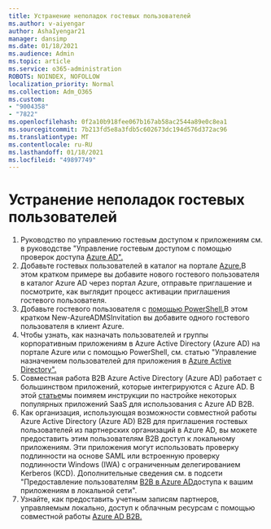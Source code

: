 ```yaml
---
title: Устранение неполадок гостевых пользователей
ms.author: v-aiyengar
author: AshaIyengar21
manager: dansimp
ms.date: 01/18/2021
ms.audience: Admin
ms.topic: article
ms.service: o365-administration
ROBOTS: NOINDEX, NOFOLLOW
localization_priority: Normal
ms.collection: Adm_O365
ms.custom:
- "9004358"
- "7822"
ms.openlocfilehash: 0f2a10b918fee067b167ab58ac2544a89e0c8ea1
ms.sourcegitcommit: 7b213fd5e8a3fdb5c602673dc194d576d372ac96
ms.translationtype: MT
ms.contentlocale: ru-RU
ms.lasthandoff: 01/18/2021
ms.locfileid: "49897749"
---
```

# <a name="troubleshoot-guest-user-issues"></a>Устранение неполадок гостевых пользователей

1. Руководство по управлению гостевым доступом к приложениям см. в руководстве "Управление гостевым доступом с помощью проверок доступа [Azure AD".](https://docs.microsoft.com/azure/active-directory/governance/manage-guest-access-with-access-reviews)
1. Добавьте гостевых пользователей в каталог на портале [Azure.](https://docs.microsoft.com/azure/active-directory/external-identities/b2b-quickstart-add-guest-users-portal)В этом кратком примере вы добавите нового гостевого пользователя в каталог Azure AD через портал Azure, отправьте приглашение и посмотрите, как выглядит процесс активации приглашения гостевого пользователя.
1. Добавьте гостевого пользователя с [помощью PowerShell.](https://docs.microsoft.com/azure/active-directory/external-identities/b2b-quickstart-invite-powershell)В этом кратком New-AzureADMSInvitation вы добавите одного гостевого пользователя в клиент Azure.
1. Чтобы узнать, как назначать пользователей и группы корпоративным приложениям в Azure Active Directory (Azure AD) на портале Azure или с помощью PowerShell, см. статью "Управление назначением пользователей для приложения в [Azure Active Directory".](https://docs.microsoft.com/azure/active-directory/manage-apps/assign-user-or-group-access-portal) 
1. Совместная работа B2B Azure Active Directory (Azure AD) работает с большинством приложений, которые интегрируются с Azure AD. В этой [статье](https://docs.microsoft.com/azure/active-directory/external-identities/configure-saas-apps)мы поимяем инструкции по настройке некоторых популярных приложений SaaS для использования с Azure AD B2B.
1. Как организация, использующая возможности совместной работы Azure Active Directory (Azure AD) B2B для приглашения гостевых пользователей из партнерских организаций в Azure AD, вы можете предоставить этим пользователям B2B доступ к локальному приложениям. Эти приложения могут использовать проверку подлинности на основе SAML или встроенную проверку подлинности Windows (IWA) с ограниченным делегированием Kerberos (KCD). Дополнительные сведения см. в подсети "Предоставление пользователям [B2B в Azure AD](https://docs.microsoft.com/azure/active-directory/external-identities/hybrid-cloud-to-on-premises)доступа к вашим приложениям в локальной сети".
1. Узнайте, как предоставить учетным записям партнеров, управляемым локально, доступ к облачным ресурсам с помощью совместной работы [Azure AD B2B.](https://docs.microsoft.com/azure/active-directory/external-identities/hybrid-on-premises-to-cloud)